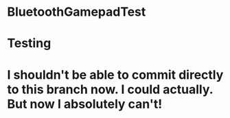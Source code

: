 # BluetoothGamepadTest

# Testing

# I shouldn't be able to commit directly to this branch now. I could actually. But now I absolutely can't!
